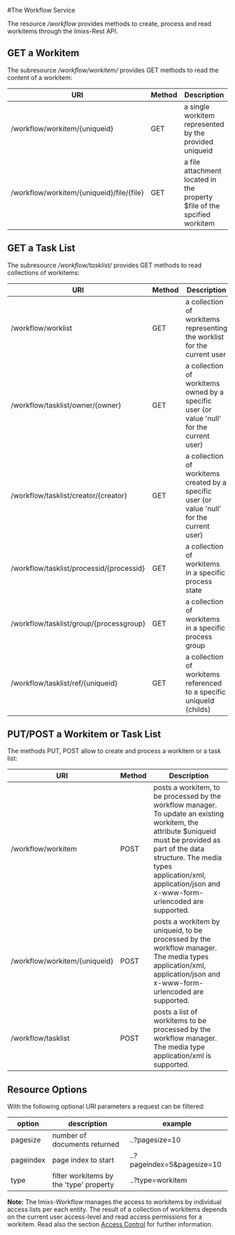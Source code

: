 #The Workflow Service

The resource _/workflow_ provides methods to create, process and read workitems through the Imixs-Rest API.
 
 

## GET a Workitem

The subresource _/workflow/workitem/_ provides GET methods to read the content of a workitem:


| URI                                           | Method | Description                               | 
|-----------------------------------------------|--------|-----------------------------------|
| /workflow/workitem/{uniqueid}                 | GET    | a single workitem represented by the   provided uniqueid                              |
| /workflow/workitem/{uniqueid}/file/{file}     | GET    | a file attachment located in the property   $file of the spcified workitem           |


## GET a Task List 
The subresource _/workflow/tasklist/_ provides GET methods to read collections of workitems:

| URI                                           | Method | Description                               | 
|-----------------------------------------------|--------|-----------------------------------|
| /workflow/worklist                            | GET    | a collection of workitems representing the worklist for the current user |             
| /workflow/tasklist/owner/{owner}              | GET    | a collection of workitems owned by a specific  user (or value 'null' for the current user)   |
| /workflow/tasklist/creator/{creator}          | GET    | a collection of workitems created by a specific user (or value 'null' for the current user)                           |
| /workflow/tasklist/processid/{processid}      | GET    | a collection of workitems in a specific    process state             |
| /workflow/tasklist/group/{processgroup}       | GET    | a collection of workitems in a specific    process group                             |
| /workflow/tasklist/ref/{uniqueid}             | GET    | a collection of workitems referenced to a  specific uniqueId (childs)                |



## PUT/POST a Workitem or Task List
The methods PUT, POST allow to create and process a workitem or a task list:


| URI                          | Method  | Description                               | 
|------------------------------|---------|----------------------------------|
| /workflow/workitem           | POST    | posts a workitem, to be processed by the  workflow manager. To update an existing workitem, the attribute $uniqueid must be provided as part of the data structure. The media types application/xml, application/json and x-www-form-urlencoded are supported.   |
| /workflow/workitem/{uniqueid}| POST    | posts a workitem by uniqueid, to be processed by the  workflow manager. The media types application/xml, application/json and x-www-form-urlencoded are supported.   |
| /workflow/tasklist           | POST    | posts a list of workitems to be processed by the  workflow manager. The media type application/xml is supported.   |



## Resource Options
With the following optional URI parameters a request can be filtered: 


| option      | description                                         | example               |
|-------------|-----------------------------------------------------|-----------------------|
| pagesize    | number of documents returned                        | ..?pagesize=10           |
| pageindex   | page index to start                                 | ..?pageindex=5&pagesize=10   |
| type        | filter workitems by the 'type' property             | ..?type=workitem      | 
		

<strong>Note:</strong> The Imixs-Workflow manages the access to workitems by individual access lists per each entity. The result of a collection of workitems depends on the current user access-level and read access permissions for a workitem. Read also the section [Access Control](/engine/acl.html) for further information. 
  
   